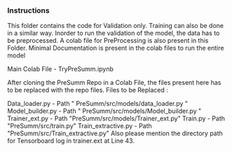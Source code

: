 ### Instructions

This folder contains the code for Validation only. Training can also be done in a similar way. Inorder to run the validation of the model, the data has to be preprocessed. A colab file for PreProcessing is also present in this Folder. Minimal Documentation is present in the colab files to run the entire model

Main Colab File - TryPreSumm.ipynb

After cloning the PreSumm Repo in a Colab File, the files present here has to be replaced with the repo files. Files to be Replaced :

Data_loader.py - Path " PreSumm/src/models/data_loader.py "
Model_builder.py - Path " PreSumm/src/models/Model_builder.py "
Trainer_ext.py - Path "PreSumm/src/models/Trainer_ext.py"
Train.py - Path "PreSumm/src/train.py"
Train_extractive.py - Path "PreSumm/src/Train_extractive.py"
Also please mention the directory path for Tensorboard log in trainer.ext at Line 43.
